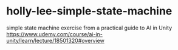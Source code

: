 # holly-lee-simple-state-machine
simple state machine exercise from a practical guide to AI in Unity https://www.udemy.com/course/ai-in-unity/learn/lecture/18501320#overview
